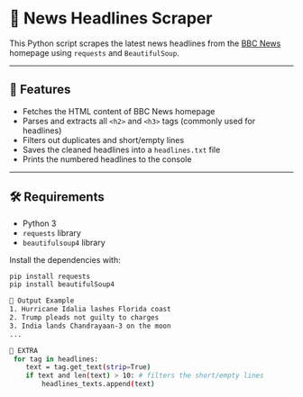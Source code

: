 # 📰 News Headlines Scraper

This Python script scrapes the latest news headlines from the [BBC News](https://www.bbc.com/news) homepage using `requests` and `BeautifulSoup`.

---

## 📌 Features

- Fetches the HTML content of BBC News homepage
- Parses and extracts all `<h2>` and `<h3>` tags (commonly used for headlines)
- Filters out duplicates and short/empty lines
- Saves the cleaned headlines into a `headlines.txt` file
- Prints the numbered headlines to the console

---

## 🛠️ Requirements

- Python 3
- `requests` library
- `beautifulsoup4` library

Install the dependencies with:

```bash
pip install requests 
pip install beautifulSoup4

📂 Output Example
1. Hurricane Idalia lashes Florida coast
2. Trump pleads not guilty to charges
3. India lands Chandrayaan-3 on the moon
...

👾 EXTRA
 for tag in headlines:
    text = tag.get_text(strip=True)
    if text and len(text) > 10: # filters the short/empty lines
        headlines_texts.append(text)